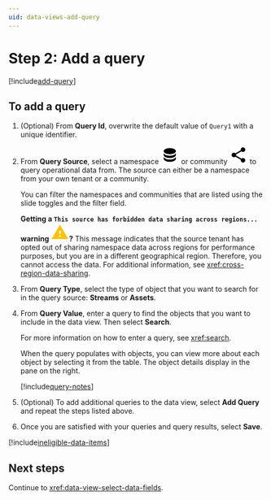 ```yaml
---
uid: data-views-add-query
---
```


# Step 2: Add a query

[!include[add-query](_includes/add-query.md)]

## To add a query

1. (Optional) From **Query Id**, overwrite the default value of `Query1` with a unique identifier.

1. From **Query Source**, select a namespace ![namespace](../../_icons/default/database.svg) or community ![community](../../_icons/default/share-variant.svg) to query operational data from. The source can either be a namespace from your own tenant or a community.

   You can filter the namespaces and communities that are listed using the slide toggles and the filter field.

   **Getting a `This source has forbidden data sharing across regions...` warning ![warning](../../_icons/custom/alert.svg)?** This message indicates that the source tenant has opted out of sharing namespace data across regions for performance purposes, but you are in a different geographical region. Therefore, you cannot access the data. For additional information, see <xref:cross-region-data-sharing>.

1. From **Query Type**, select the type of object that you want to search for in the query source: **Streams** or **Assets**.

1. From **Query Value**, enter a query to find the objects that you want to include in the data view. Then select **Search**.

   For more information on how to enter a query, see <xref:search>.

   When the query populates with objects, you can view more about each object by selecting it from the table. The object details display in the pane on the right.

   [!include[query-notes](_includes/query-notes.md)]

1. (Optional) To add additional queries to the data view, select **Add Query** and repeat the steps listed above.

1. Once you are satisfied with your queries and query results, select **Save**.

[!include[ineligible-data-items](_includes/ineligible-data-items.md)]

## Next steps

Continue to <xref:data-view-select-data-fields>.